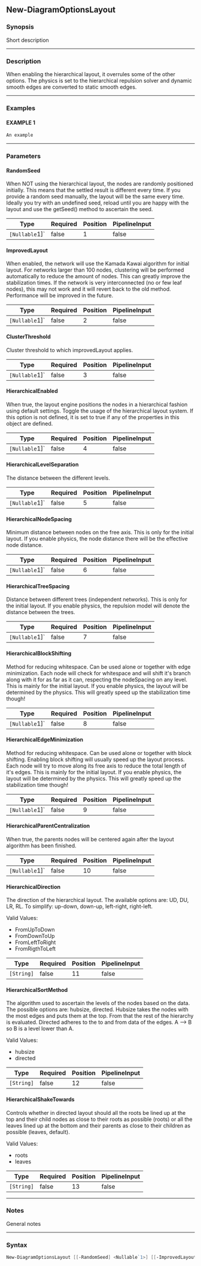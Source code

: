 New-DiagramOptionsLayout
------------------------




### Synopsis
Short description



---


### Description

When enabling the hierarchical layout, it overrules some of the other options.
The physics is set to the hierarchical repulsion solver and dynamic smooth edges are converted to static smooth edges.



---


### Examples
#### EXAMPLE 1
```PowerShell
An example
```



---


### Parameters
#### **RandomSeed**

When NOT using the hierarchical layout, the nodes are randomly positioned initially. This means that the settled result is different every time. If you provide a random seed manually, the layout will be the same every time. Ideally you try with an undefined seed, reload until you are happy with the layout and use the getSeed() method to ascertain the seed.






|Type          |Required|Position|PipelineInput|
|--------------|--------|--------|-------------|
|`[Nullable`1]`|false   |1       |false        |



#### **ImprovedLayout**

When enabled, the network will use the Kamada Kawai algorithm for initial layout. For networks larger than 100 nodes, clustering will be performed automatically to reduce the amount of nodes. This can greatly improve the stabilization times. If the network is very interconnected (no or few leaf nodes), this may not work and it will revert back to the old method. Performance will be improved in the future.






|Type          |Required|Position|PipelineInput|
|--------------|--------|--------|-------------|
|`[Nullable`1]`|false   |2       |false        |



#### **ClusterThreshold**

Cluster threshold to which improvedLayout applies.






|Type          |Required|Position|PipelineInput|
|--------------|--------|--------|-------------|
|`[Nullable`1]`|false   |3       |false        |



#### **HierarchicalEnabled**

When true, the layout engine positions the nodes in a hierarchical fashion using default settings.
Toggle the usage of the hierarchical layout system. If this option is not defined, it is set to true if any of the properties in this object are defined.






|Type          |Required|Position|PipelineInput|
|--------------|--------|--------|-------------|
|`[Nullable`1]`|false   |4       |false        |



#### **HierarchicalLevelSeparation**

The distance between the different levels.






|Type          |Required|Position|PipelineInput|
|--------------|--------|--------|-------------|
|`[Nullable`1]`|false   |5       |false        |



#### **HierarchicalNodeSpacing**

Minimum distance between nodes on the free axis. This is only for the initial layout. If you enable physics, the node distance there will be the effective node distance.






|Type          |Required|Position|PipelineInput|
|--------------|--------|--------|-------------|
|`[Nullable`1]`|false   |6       |false        |



#### **HierarchicalTreeSpacing**

Distance between different trees (independent networks). This is only for the initial layout. If you enable physics, the repulsion model will denote the distance between the trees.






|Type          |Required|Position|PipelineInput|
|--------------|--------|--------|-------------|
|`[Nullable`1]`|false   |7       |false        |



#### **HierarchicalBlockShifting**

Method for reducing whitespace. Can be used alone or together with edge minimization. Each node will check for whitespace and will shift it's branch along with it for as far as it can, respecting the nodeSpacing on any level. This is mainly for the initial layout. If you enable physics, the layout will be determined by the physics. This will greatly speed up the stabilization time though!






|Type          |Required|Position|PipelineInput|
|--------------|--------|--------|-------------|
|`[Nullable`1]`|false   |8       |false        |



#### **HierarchicalEdgeMinimization**

Method for reducing whitespace. Can be used alone or together with block shifting. Enabling block shifting will usually speed up the layout process. Each node will try to move along its free axis to reduce the total length of it's edges. This is mainly for the initial layout. If you enable physics, the layout will be determined by the physics. This will greatly speed up the stabilization time though!






|Type          |Required|Position|PipelineInput|
|--------------|--------|--------|-------------|
|`[Nullable`1]`|false   |9       |false        |



#### **HierarchicalParentCentralization**

When true, the parents nodes will be centered again after the layout algorithm has been finished.






|Type          |Required|Position|PipelineInput|
|--------------|--------|--------|-------------|
|`[Nullable`1]`|false   |10      |false        |



#### **HierarchicalDirection**

The direction of the hierarchical layout. The available options are: UD, DU, LR, RL. To simplify: up-down, down-up, left-right, right-left.



Valid Values:

* FromUpToDown
* FromDownToUp
* FromLeftToRight
* FromRigthToLeft






|Type      |Required|Position|PipelineInput|
|----------|--------|--------|-------------|
|`[String]`|false   |11      |false        |



#### **HierarchicalSortMethod**

The algorithm used to ascertain the levels of the nodes based on the data. The possible options are: hubsize, directed.
Hubsize takes the nodes with the most edges and puts them at the top. From that the rest of the hierarchy is evaluated.
Directed adheres to the to and from data of the edges. A --> B so B is a level lower than A.



Valid Values:

* hubsize
* directed






|Type      |Required|Position|PipelineInput|
|----------|--------|--------|-------------|
|`[String]`|false   |12      |false        |



#### **HierarchicalShakeTowards**

Controls whether in directed layout should all the roots be lined up at the top and their child nodes as close to their roots as possible (roots) or all the leaves lined up at the bottom and their parents as close to their children as possible (leaves, default).



Valid Values:

* roots
* leaves






|Type      |Required|Position|PipelineInput|
|----------|--------|--------|-------------|
|`[String]`|false   |13      |false        |





---


### Notes
General notes



---


### Syntax
```PowerShell
New-DiagramOptionsLayout [[-RandomSeed] <Nullable`1>] [[-ImprovedLayout] <Nullable`1>] [[-ClusterThreshold] <Nullable`1>] [[-HierarchicalEnabled] <Nullable`1>] [[-HierarchicalLevelSeparation] <Nullable`1>] [[-HierarchicalNodeSpacing] <Nullable`1>] [[-HierarchicalTreeSpacing] <Nullable`1>] [[-HierarchicalBlockShifting] <Nullable`1>] [[-HierarchicalEdgeMinimization] <Nullable`1>] [[-HierarchicalParentCentralization] <Nullable`1>] [[-HierarchicalDirection] <String>] [[-HierarchicalSortMethod] <String>] [[-HierarchicalShakeTowards] <String>] [<CommonParameters>]
```
